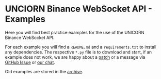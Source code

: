 # UNCIORN Binance WebSocket API - Examples
Here you will find best practice examples for the use of the UNICORN Binance WebSocket API.

For each example you will find a `README.md` and a `requirements.txt` to install any dependencies. The respective `*.py` 
file is to download and start, if an example does not work, we are happy about a 
[patch](https://github.com/LUCIT-Systems-and-Development/unicorn-binance-websocket-api/fork) or a message via 
[GitHub Issue](https://github.com/LUCIT-Systems-and-Development/unicorn-binance-websocket-api/issues/new/choose) or 
[our chat](https://www.lucit.tech/get-support.html).

Old examples are stored in the 
[archive](https://github.com/LUCIT-Systems-and-Development/unicorn-binance-websocket-api/tree/master/examples/_archive).